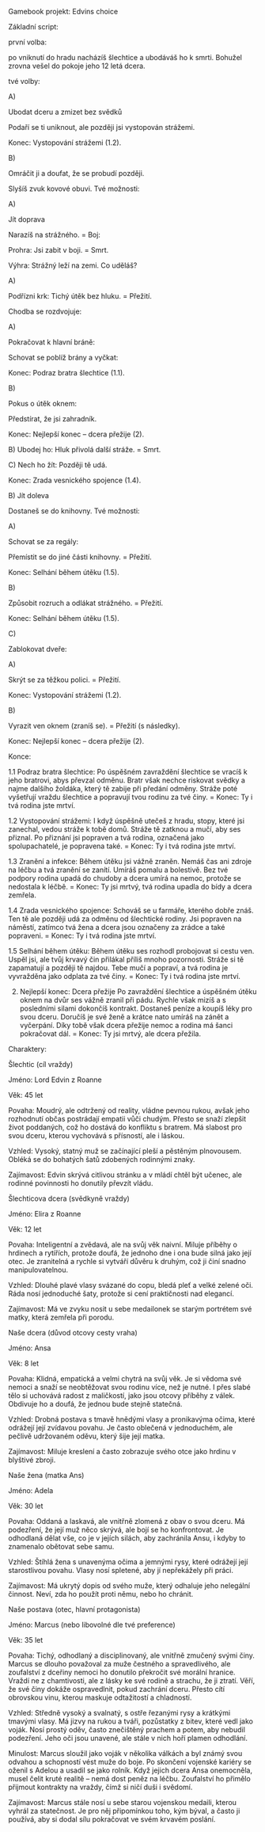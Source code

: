 Gamebook projekt: Edvins choice

Základní script:

první volba: 

po vniknutí do hradu nacházíš šlechtice a ubodáváš ho k smrti. Bohužel zrovna vešel do pokoje jeho 12 letá dcera. 

tvé volby: 

 

A) 

Ubodat dceru a zmizet bez svědků 

Podaří se ti uniknout, ale později jsi vystopován strážemi. 

Konec: Vystopování strážemi (1.2). 

B) 

Omráčit ji a doufat, že se probudí později. 

Slyšíš zvuk kovové obuvi. Tvé možnosti: 

A)	 

Jít doprava 

Narazíš na strážného. = Boj: 

Prohra: Jsi zabit v boji. = Smrt. 

Výhra: Strážný leží na zemi. Co uděláš? 

A) 

Podřízni krk: Tichý útěk bez hluku. = Přežití. 

Chodba se rozdvojuje: 

A) 

Pokračovat k hlavní bráně: 

Schovat se poblíž brány a vyčkat: 

Konec: Podraz bratra šlechtice (1.1). 

B) 

Pokus o útěk oknem: 

Předstírat, že jsi zahradník. 

Konec: Nejlepší konec – dcera přežije (2). 

B) Ubodej ho: Hluk přivolá další stráže. = Smrt. 

C) Nech ho žít: Později tě udá. 

Konec: Zrada vesnického spojence (1.4). 

B) Jít doleva 

Dostaneš se do knihovny. Tvé možnosti: 

A) 

Schovat se za regály: 

Přemístit se do jiné části knihovny. = Přežití. 

Konec: Selhání během útěku (1.5). 

B) 

Způsobit rozruch a odlákat strážného. = Přežití. 

Konec: Selhání během útěku (1.5). 

C)  

Zablokovat dveře: 

A) 

Skrýt se za těžkou polici. = Přežití. 

Konec: Vystopování strážemi (1.2). 

B) 

Vyrazit ven oknem (zraníš se). = Přežití (s následky). 

Konec: Nejlepší konec – dcera přežije (2). 
 

Konce: 

1.1 Podraz bratra šlechtice: 
Po úspěšném zavraždění šlechtice se vracíš k jeho bratrovi, abys převzal odměnu. Bratr však nechce riskovat svědky a najme dalšího žoldáka, který tě zabije při předání odměny. Stráže poté vyšetřují vraždu šlechtice a popravují tvou rodinu za tvé činy. = Konec: Ty i tvá rodina jste mrtví. 

1.2 Vystopování strážemi: 
I když úspěšně utečeš z hradu, stopy, které jsi zanechal, vedou stráže k tobě domů. Stráže tě zatknou a mučí, aby ses přiznal. Po přiznání jsi popraven a tvá rodina, označená jako spolupachatelé, je popravena také. = Konec: Ty i tvá rodina jste mrtví. 

1.3 Zranění a infekce: 
Během útěku jsi vážně zraněn. Nemáš čas ani zdroje na léčbu a tvá zranění se zanítí. Umíráš pomalu a bolestivě. Bez tvé podpory rodina upadá do chudoby a dcera umírá na nemoc, protože se nedostala k léčbě. = Konec: Ty jsi mrtvý, tvá rodina upadla do bídy a dcera zemřela. 

1.4 Zrada vesnického spojence: 
Schováš se u farmáře, kterého dobře znáš. Ten tě ale později udá za odměnu od šlechtické rodiny. Jsi popraven na náměstí, zatímco tvá žena a dcera jsou označeny za zrádce a také popraveni. = Konec: Ty i tvá rodina jste mrtví. 

1.5 Selhání během útěku: 
Během útěku ses rozhodl probojovat si cestu ven. Uspěl jsi, ale tvůj krvavý čin přilákal příliš mnoho pozornosti. Stráže si tě zapamatují a později tě najdou. Tebe mučí a popraví, a tvá rodina je vyvražděna jako odplata za tvé činy. = Konec: Ty i tvá rodina jste mrtví. 

2. Nejlepší konec: Dcera přežije 
Po zavraždění šlechtice a úspěšném útěku oknem na dvůr ses vážně zranil při pádu. Rychle však mizíš a s posledními silami dokončíš kontrakt. Dostaneš peníze a koupíš léky pro svou dceru. Doručíš je své ženě a krátce nato umíráš na zánět a vyčerpání. Díky tobě však dcera přežije nemoc a rodina má šanci pokračovat dál. = Konec: Ty jsi mrtvý, ale dcera přežila. 
 

Charaktery: 

Šlechtic (cíl vraždy) 

Jméno: Lord Edvin z Roanne 

Věk: 45 let 

Povaha: Moudrý, ale odtržený od reality, vládne pevnou rukou, avšak jeho rozhodnutí občas postrádají empatii vůči chudým. Přesto se snaží zlepšit život poddaných, což ho dostává do konfliktu s bratrem. Má slabost pro svou dceru, kterou vychovává s přísností, ale i láskou. 

Vzhled: Vysoký, statný muž se začínající pleší a pěstěným plnovousem. Obléká se do bohatých šatů zdobených rodinnými znaky. 

Zajímavost: Edvin skrývá citlivou stránku a v mládí chtěl být učenec, ale rodinné povinnosti ho donutily převzít vládu. 

 

Šlechticova dcera (svědkyně vraždy) 

Jméno: Elira z Roanne 

Věk: 12 let 

Povaha: Inteligentní a zvědavá, ale na svůj věk naivní. Miluje příběhy o hrdinech a rytířích, protože doufá, že jednoho dne i ona bude silná jako její otec. Je zranitelná a rychle si vytváří důvěru k druhým, což ji činí snadno manipulovatelnou. 

Vzhled: Dlouhé plavé vlasy svázané do copu, bledá pleť a velké zelené oči. Ráda nosí jednoduché šaty, protože si cení praktičnosti nad elegancí. 

Zajímavost: Má ve zvyku nosit u sebe medailonek se starým portrétem své matky, která zemřela při porodu. 

 

Naše dcera (důvod otcovy cesty vraha) 

Jméno: Ansa 

Věk: 8 let 

Povaha: Klidná, empatická a velmi chytrá na svůj věk. Je si vědoma své nemoci a snaží se neobtěžovat svou rodinu více, než je nutné. I přes slabé tělo si uchovává radost z maličkostí, jako jsou otcovy příběhy z válek. Obdivuje ho a doufá, že jednou bude stejně statečná. 

Vzhled: Drobná postava s tmavě hnědými vlasy a pronikavýma očima, které odrážejí její zvídavou povahu. Je často oblečená v jednoduchém, ale pečlivě udržovaném oděvu, který šije její matka. 

Zajímavost: Miluje kreslení a často zobrazuje svého otce jako hrdinu v blyštivé zbroji. 

 

 

 

Naše žena (matka Ans) 

Jméno: Adela 

Věk: 30 let 

Povaha: Oddaná a laskavá, ale vnitřně zlomená z obav o svou dceru. Má podezření, že její muž něco skrývá, ale bojí se ho konfrontovat. Je odhodlaná dělat vše, co je v jejích silách, aby zachránila Ansu, i kdyby to znamenalo obětovat sebe samu. 

Vzhled: Štíhlá žena s unavenýma očima a jemnými rysy, které odrážejí její starostlivou povahu. Vlasy nosí spletené, aby jí nepřekážely při práci. 

Zajímavost: Má ukrytý dopis od svého muže, který odhaluje jeho nelegální činnost. Neví, zda ho použít proti němu, nebo ho chránit. 

 

Naše postava (otec, hlavní protagonista) 

Jméno: Marcus (nebo libovolné dle tvé preference) 

Věk: 35 let 

Povaha: Tichý, odhodlaný a disciplinovaný, ale vnitřně zmučený svými činy. Marcus se dlouho považoval za muže čestného a spravedlivého, ale zoufalství z dceřiny nemoci ho donutilo překročit své morální hranice. Vraždí ne z chamtivosti, ale z lásky ke své rodině a strachu, že ji ztratí. Věří, že své činy dokáže ospravedlnit, pokud zachrání dceru. Přesto cítí obrovskou vinu, kterou maskuje odtažitostí a chladností. 

Vzhled: Středně vysoký a svalnatý, s ostře řezanými rysy a krátkými tmavými vlasy. Má jizvy na rukou a tváři, pozůstatky z bitev, které vedl jako voják. Nosí prostý oděv, často znečištěný prachem a potem, aby nebudil podezření. Jeho oči jsou unavené, ale stále v nich hoří plamen odhodlání. 

Minulost: Marcus sloužil jako voják v několika válkách a byl známý svou odvahou a schopností vést muže do boje. Po skončení vojenské kariéry se oženil s Adelou a usadil se jako rolník. Když jejich dcera Ansa onemocněla, musel čelit kruté realitě – nemá dost peněz na léčbu. Zoufalství ho přimělo přijmout kontrakty na vraždy, čímž si ničí duši i svědomí. 

Zajímavost: Marcus stále nosí u sebe starou vojenskou medaili, kterou vyhrál za statečnost. Je pro něj připomínkou toho, kým býval, a často ji používá, aby si dodal sílu pokračovat ve svém krvavém poslání. 
